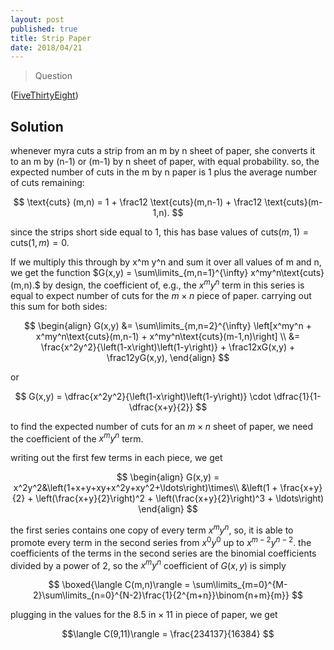 ```yaml
---
layout: post
published: true
title: Strip Paper
date: 2018/04/21
---
```


>Question

<!--more-->

([FiveThirtyEight](URL))

## Solution

whenever myra cuts a strip from an m by n sheet of paper, she converts it to an m by (n-1) or (m-1) by n sheet of paper, with equal probability. so, the expected number of cuts in the m by n paper is 1 plus the average number of cuts remaining:

$$
\text{cuts} (m,n) = 1 + \frac12 \text{cuts}(m,n-1) + \frac12 \text{cuts}(m-1,n).
$$

since the strips short side equal to $1,$ this has base values of $\text{cuts}(m,1) = \text{cuts}(1,m) = 0.$

If we multiply this through by x^m y^n and sum it over all values of m and n, we get the function $G(x,y) = \sum\limits_{m,n=1}^{\infty} x^my^n\text{cuts}(m,n).$ by design, the coefficient of, e.g., the $x^my^n$ term in this series is equal to expect number of cuts for the $m\times n$ piece of paper. carrying out this sum for both sides:

$$
\begin{align}
G(x,y) &= \sum\limits_{m,n=2}^{\infty} \left[x^my^n + x^my^n\text{cuts}(m,n-1) + x^my^n\text{cuts}(m-1,n)\right] \\
&= \frac{x^2y^2}{\left(1-x\right)\left(1-y\right)} + \frac12xG(x,y) + \frac12yG(x,y),
\end{align}
$$

or 

$$
G(x,y) = \dfrac{x^2y^2}{\left(1-x\right)\left(1-y\right)} \cdot \dfrac{1}{1-\dfrac{x+y}{2}}
$$

to find the expected number of cuts for an $m\times n$ sheet of paper, we need the coefficient of the $x^my^n$ term.

writing out the first few terms in each piece, we get

$$
\begin{align}
G(x,y) = x^2y^2&\left(1+x+y+xy+x^2y+xy^2+\ldots\right)\times\\
&\left(1 + \frac{x+y}{2} + \left(\frac{x+y}{2}\right)^2 + \left(\frac{x+y}{2}\right)^3 + \ldots\right)
\end{align}
$$

the first series contains one copy of every term $x^my^n,$ so, it is able to promote every term in the second series from $x^0y^0$ up to $x^{m-2}y^{n-2}.$ the coefficients of the terms in the second series are the binomial coefficients divided by a power of $2,$ so the $x^my^n$ coefficient of $G(x,y)$ is simply

$$
\boxed{\langle C(m,n)\rangle = \sum\limits_{m=0}^{M-2}\sum\limits_{n=0}^{N-2}\frac{1}{2^{m+n}}\binom{n+m}{m}}
$$

plugging in the values for the $8.5\text{ in}\times 11\text{ in}$ piece of paper, we get

$$\langle C(9,11)\rangle = \frac{234137}{16384} $$

<br>
